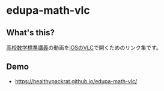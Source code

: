 # edupa-math-vlc

## What's this?

[高校数学標準講義](http://edupa.org/?p=4904)の動画を[iOSのVLC](https://apps.apple.com/jp/app/vlc-for-mobile/id650377962)で開くためのリンク集です。

## Demo

  - <https://healthypackrat.github.io/edupa-math-vlc/>
